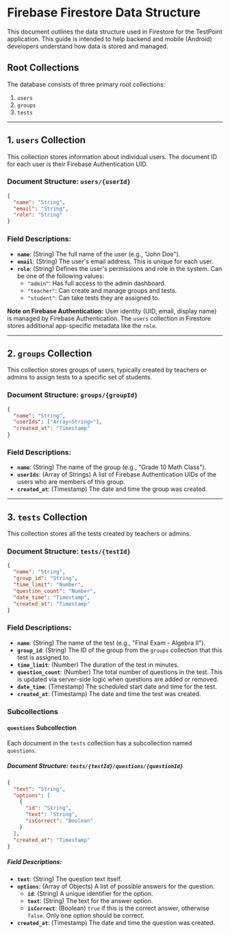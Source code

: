 # Firebase Firestore Data Structure

This document outlines the data structure used in Firestore for the TestPoint application. This guide is intended to help backend and mobile (Android) developers understand how data is stored and managed.

## Root Collections

The database consists of three primary root collections:

1.  `users`
2.  `groups`
3.  `tests`

---

## 1. `users` Collection

This collection stores information about individual users. The document ID for each user is their Firebase Authentication UID.

### Document Structure: `users/{userId}`

```json
{
  "name": "String",
  "email": "String",
  "role": "String"
}
```

### Field Descriptions:

-   **`name`**: (String) The full name of the user (e.g., "John Doe").
-   **`email`**: (String) The user's email address. This is unique for each user.
-   **`role`**: (String) Defines the user's permissions and role in the system. Can be one of the following values:
    -   `"admin"`: Has full access to the admin dashboard.
    -   `"teacher"`: Can create and manage groups and tests.
    -   `"student"`: Can take tests they are assigned to.

**Note on Firebase Authentication:**
User identity (UID, email, display name) is managed by Firebase Authentication. The `users` collection in Firestore stores additional app-specific metadata like the `role`.

---

## 2. `groups` Collection

This collection stores groups of users, typically created by teachers or admins to assign tests to a specific set of students.

### Document Structure: `groups/{groupId}`

```json
{
  "name": "String",
  "userIds": ["Array<String>"],
  "created_at": "Timestamp"
}
```

### Field Descriptions:

-   **`name`**: (String) The name of the group (e.g., "Grade 10 Math Class").
-   **`userIds`**: (Array of Strings) A list of Firebase Authentication UIDs of the users who are members of this group.
-   **`created_at`**: (Timestamp) The date and time the group was created.

---

## 3. `tests` Collection

This collection stores all the tests created by teachers or admins.

### Document Structure: `tests/{testId}`

```json
{
  "name": "String",
  "group_id": "String",
  "time_limit": "Number",
  "question_count": "Number",
  "date_time": "Timestamp",
  "created_at": "Timestamp"
}
```

### Field Descriptions:

-   **`name`**: (String) The name of the test (e.g., "Final Exam - Algebra II").
-   **`group_id`**: (String) The ID of the group from the `groups` collection that this test is assigned to.
-   **`time_limit`**: (Number) The duration of the test in minutes.
-   **`question_count`**: (Number) The total number of questions in the test. This is updated via server-side logic when questions are added or removed.
-   **`date_time`**: (Timestamp) The scheduled start date and time for the test.
-   **`created_at`**: (Timestamp) The date and time the test was created.

### Subcollections

#### `questions` Subcollection

Each document in the `tests` collection has a subcollection named `questions`.

##### Document Structure: `tests/{testId}/questions/{questionId}`

```json
{
  "text": "String",
  "options": [
    {
      "id": "String",
      "text": "String",
      "isCorrect": "Boolean"
    }
  ],
  "created_at": "Timestamp"
}
```

##### Field Descriptions:

-   **`text`**: (String) The question text itself.
-   **`options`**: (Array of Objects) A list of possible answers for the question.
    -   **`id`**: (String) A unique identifier for the option.
    -   **`text`**: (String) The text for the answer option.
    -   **`isCorrect`**: (Boolean) `true` if this is the correct answer, otherwise `false`. Only one option should be correct.
-   **`created_at`**: (Timestamp) The date and time the question was created.
